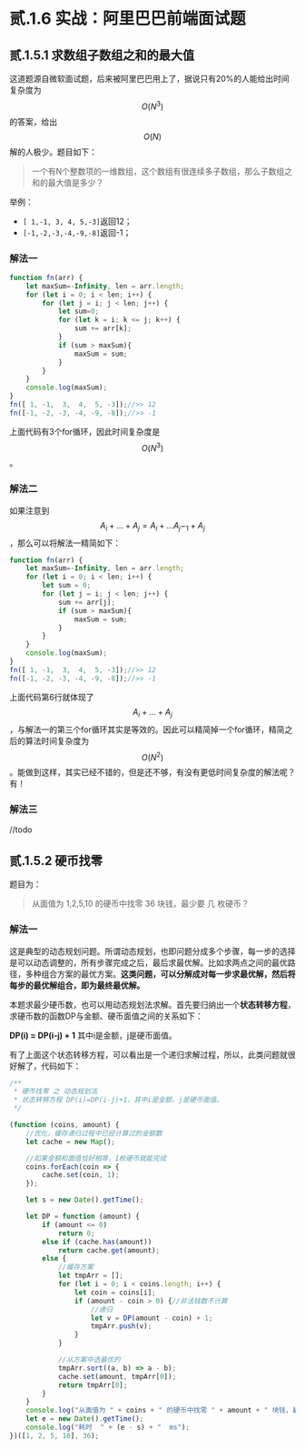 # 贰.1.6 实战：阿里巴巴前端面试题

## 贰.1.5.1 求数组子数组之和的最大值

这道题源自微软面试题，后来被阿里巴巴用上了，据说只有20%的人能给出时间复杂度为 $$O(N^3)$$ 的答案，给出 $$O(N)$$ 解的人极少。题目如下：

> 一个有N个整数项的一维数组，这个数组有很连续多子数组，那么子数组之和的最大值是多少？

举例：

* `[ 1,-1, 3, 4, 5,-3]`返回12；
* `[-1,-2,-3,-4,-9,-8]`返回-1；

### 解法一

```javascript
function fn(arr) {
    let maxSum=-Infinity, len = arr.length;
    for (let i = 0; i < len; i++) {
        for (let j = i; j < len; j++) {
            let sum=0;
            for (let k = i; k <= j; k++) {
                sum += arr[k];
            }
            if (sum > maxSum){
                maxSum = sum;
            }
        }
    }
    console.log(maxSum);
}
fn([ 1, -1,  3,  4,  5, -3]);//>> 12
fn([-1, -2, -3, -4, -9, -8]);//>> -1
```

上面代码有3个for循环，因此时间复杂度是 $$O(N^3)$$ 。

### 解法二

如果注意到 $$A_i+...+A_j=A_i+...A_j-_1+A_j$$ ，那么可以将解法一精简如下：

```javascript
function fn(arr) {
    let maxSum=-Infinity, len = arr.length;
    for (let i = 0; i < len; i++) {
        let sum = 0;
        for (let j = i; j < len; j++) {
            sum += arr[j];
            if (sum > maxSum){
                maxSum = sum;
            }
        }
    }
    console.log(maxSum);
}
fn([ 1, -1,  3,  4,  5, -3]);//>> 12
fn([-1, -2, -3, -4, -9, -8]);//>> -1
```

上面代码第6行就体现了 $$A_i+...+A_j$$ ，与解法一的第三个for循环其实是等效的。因此可以精简掉一个for循环，精简之后的算法时间复杂度为 $$O(N^2)$$ 。能做到这样，其实已经不错的，但是还不够，有没有更低时间复杂度的解法呢？有！

### 解法三

//todo

## 贰.1.5.2 硬币找零

题目为：

> 从面值为 1,2,5,10 的硬币中找零 36 块钱，最少要 几 枚硬币？

### 解法一

这是典型的动态规划问题。所谓动态规划，也即问题分成多个步骤，每一步的选择是可以动态调整的，所有步骤完成之后，最后求最优解。比如求两点之间的最优路径，多种组合方案的最优方案。**这类问题，可以分解成对每一步求最优解，然后将每步的最优解组合，即为最终最优解。**

本题求最少硬币数，也可以用动态规划法求解。首先要归纳出一个**状态转移方程**，求硬币数的函数DP与金额、硬币面值之间的关系如下：

 **DP\(i\) = DP\(i-j\) + 1**                   其中i是金额，j是硬币面值。

有了上面这个状态转移方程，可以看出是一个递归求解过程，所以，此类问题就很好解了，代码如下：

```javascript
/**
 * 硬币找零 之 动态规划法
 * 状态转移方程 DP(i)=DP(i-j)+1，其中i是金额，j是硬币面值。
 */

(function (coins, amount) {
    //优化，缓存递归过程中已经计算过的金额数
    let cache = new Map();

    //如果金额和面值恰好相等，1枚硬币就能完成
    coins.forEach(coin => {
        cache.set(coin, 1);
    });

    let s = new Date().getTime();

    let DP = function (amount) {
        if (amount <= 0)
            return 0;
        else if (cache.has(amount))
            return cache.get(amount);
        else {
            //缓存方案
            let tmpArr = [];
            for (let i = 0; i < coins.length; i++) {
                let coin = coins[i];
                if (amount - coin > 0) {//非法钱数不计算
                    //递归
                    let v = DP(amount - coin) + 1;
                    tmpArr.push(v);
                }
            }

            //从方案中选最优的
            tmpArr.sort((a, b) => a - b);
            cache.set(amount, tmpArr[0]);
            return tmpArr[0];
        }
    }
    console.log("从面值为 " + coins + " 的硬币中找零 " + amount + " 块钱，最少要 " + DP(amount) + " 枚硬币");
    let e = new Date().getTime();
    console.log("耗时  " + (e - s) + "  ms");
})([1, 2, 5, 10], 36);
```




